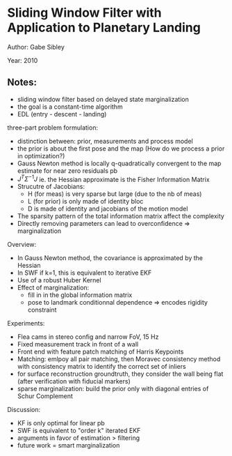 # Sliding Window Filter with Application to Planetary Landing

Author: Gabe Sibley

Year: 2010

Notes:
---
* sliding window filter based on delayed state marginalization
* the goal is a constant-time algorithm
* EDL (entry - descent - landing)

three-part problem formulation:
* distinction between: prior, measurements and process model
* the prior is about the first pose and the map (How do we process a prior in optimization?)
* Gauss Newton method is locally q-quadratically convergent to the map estimate for near zero residuals pb
* $J^T \Sigma^{-1} J$ ie. the Hessian approximate is the Fisher Information Matrix 
* Strucutre of Jacobians:
    * H (for meas) is very sparse but large (due to the nb of meas) 
    * L (for prior) is only made of identity bloc
    * D is made of identity and jacobians of the motion model
* The sparsity pattern of the total information matrix affect the complexity
* Directly removing parameters can lead to overconfidence => marginalization

Overview:
* In Gauss Newton method, the covariance is approximated by the Hessian
* In SWF if k=1, this is equivalent to iterative EKF
* Use of a robust Huber Kernel
* Effect of marginalization:
    * fill in in the global information matrix 
    * pose to landmark conditionnal dependence => encodes rigidity constraint 

Experiments:
* Flea cams in stereo config and narrow FoV, 15 Hz
* Fixed measurement track in front of a wall
* Front end with feature patch matching of Harris Keypoints
* Matching: emlpoy all pair matching, then Moravec consistency method with consistency matrix to identify the correct set of inliers 
* for surface reconstruction groundtruth, they consider the wall being flat (after verification with fiducial markers)
* sparse marginalization: build the prior only with diagonal entries of Schur Complement 

Discussion:
* KF is only optimal for linear pb
* SWF is equivalent to "order k" iterated EKF
* arguments in favor of estimation > filtering 
* future work = smart marginalization
